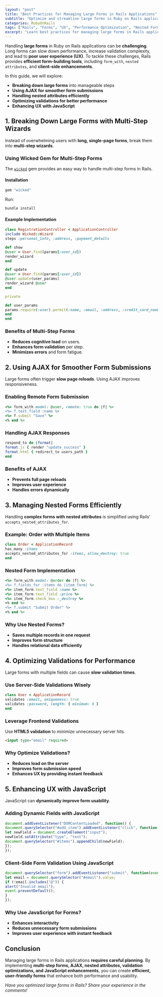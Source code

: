 ```yaml
---
layout: "post"
title: "Best Practices for Managing Large Forms in Rails Applications"
subtitle: "Optimize and streamline large forms in Ruby on Rails applications for better UX and performance."
categories: RubyOnRails
tags: ["Rails", "Forms", "UX", "Performance Optimization", "Nested Forms", "JavaScript"]
excerpt: "Learn best practices for managing large forms in Rails applications, including form optimization, validation strategies, and performance improvements."
---
```

Handling **large forms** in Ruby on Rails applications can be **challenging**. Long forms can slow down performance, increase validation complexity, and lead to **poor user experience (UX)**. To tackle these challenges, Rails provides **efficient form-building tools**, including `form_with`, `nested attributes`, and **client-side enhancements**.

In this guide, we will explore:

- **Breaking down large forms** into manageable steps
- **Using AJAX for smoother form submissions**
- **Handling nested attributes efficiently**
- **Optimizing validations for better performance**
- **Enhancing UX with JavaScript**

## **1. Breaking Down Large Forms with Multi-Step Wizards**

Instead of overwhelming users with **long, single-page forms**, break them into **multi-step wizards**.

### **Using Wicked Gem for Multi-Step Forms**
The [`wicked`](https://github.com/schneems/wicked) gem provides an easy way to handle multi-step forms in Rails.

#### **Installation**
```ruby
gem "wicked"
```

Run:
```sh
bundle install
```

#### **Example Implementation**
```ruby
class RegistrationController < ApplicationController
include Wicked::Wizard
steps :personal_info, :address, :payment_details

def show
@user = User.find(params[:user_id])
render_wizard
end

def update
@user = User.find(params[:user_id])
@user.update(user_params)
render_wizard @user
end

private

def user_params
params.require(:user).permit(:name, :email, :address, :credit_card_number)
end
end
```

### **Benefits of Multi-Step Forms**
- **Reduces cognitive load** on users.
- **Enhances form validation** per step.
- **Minimizes errors** and form fatigue.

## **2. Using AJAX for Smoother Form Submissions**

Large forms often trigger **slow page reloads**. Using AJAX improves responsiveness.

### **Enabling Remote Form Submission**
```ruby
<%= form_with model: @user, remote: true do |f| %>
<%= f.text_field :name %>
<%= f.submit "Save" %>
<% end %>
```

### **Handling AJAX Responses**
```ruby
respond_to do |format|
format.js { render "update_success" }
format.html { redirect_to users_path }
end
```

### **Benefits of AJAX**
- **Prevents full page reloads**
- **Improves user experience**
- **Handles errors dynamically**

## **3. Managing Nested Forms Efficiently**

Handling **complex forms with nested attributes** is simplified using Rails' `accepts_nested_attributes_for`.

### **Example: Order with Multiple Items**
```ruby
class Order < ApplicationRecord
has_many :items
accepts_nested_attributes_for :items, allow_destroy: true
end
```

### **Nested Form Implementation**
```ruby
<%= form_with model: @order do |f| %>
<%= f.fields_for :items do |item_form| %>
<%= item_form.text_field :name %>
<%= item_form.text_field :price %>
<%= item_form.check_box :_destroy %>
<% end %>
<%= f.submit "Submit Order" %>
<% end %>
```

### **Why Use Nested Forms?**
- **Saves multiple records in one request**
- **Improves form structure**
- **Handles relational data efficiently**

## **4. Optimizing Validations for Performance**

Large forms with multiple fields can cause **slow validation times**.

### **Use Server-Side Validations Wisely**
```ruby
class User < ApplicationRecord
validates :email, uniqueness: true
validates :password, length: { minimum: 8 }
end
```

### **Leverage Frontend Validations**
Use **HTML5 validation** to minimize unnecessary server hits.

```html
<input type="email" required>
```

### **Why Optimize Validations?**
- **Reduces load on the server**
- **Improves form submission speed**
- **Enhances UX by providing instant feedback**

## **5. Enhancing UX with JavaScript**

JavaScript can **dynamically improve form usability**.

### **Adding Dynamic Fields with JavaScript**
```javascript
document.addEventListener("DOMContentLoaded", function() {
document.querySelector("#add_item").addEventListener("click", function() {
let newField = document.createElement("input");
newField.setAttribute("type", "text");
document.querySelector("#items").appendChild(newField);
});
});
```

### **Client-Side Form Validation Using JavaScript**
```javascript
document.querySelector("form").addEventListener("submit", function(event) {
let email = document.querySelector("#email").value;
if (!email.includes("@")) {
alert("Invalid email");
event.preventDefault();
}
});
```

### **Why Use JavaScript for Forms?**
- **Enhances interactivity**
- **Reduces unnecessary form submissions**
- **Improves user experience with instant feedback**

## **Conclusion**

Managing large forms in Rails applications **requires careful planning**. By implementing **multi-step forms, AJAX, nested attributes, validation optimizations, and JavaScript enhancements**, you can create **efficient, user-friendly forms** that enhance both performance and usability.

*Have you optimized large forms in Rails? Share your experience in the comments!*
